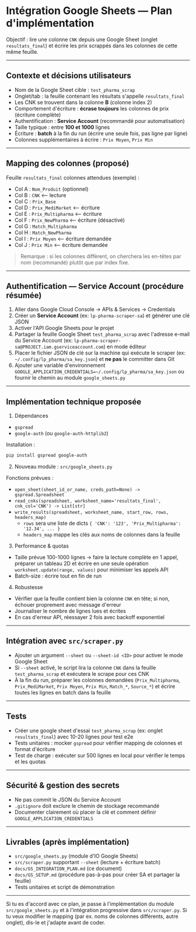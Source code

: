# Intégration Google Sheets — Plan d'implémentation

Objectif : lire une colonne `CNK` depuis une Google Sheet (onglet `resultats_final`) et écrire les prix scrappés dans les colonnes de cette même feuille.

---

## Contexte et décisions utilisateurs

- Nom de la Google Sheet cible : `test_pharma_scrap`
- Onglet/tab : la feuille contenant les résultats s'appelle `resultats_final`
- Les CNK se trouvent dans la colonne **B** (colonne index 2)
- Comportement d'écriture : **écrase toujours** les colonnes de prix (écriture complète)
- Authentification : **Service Account** (recommandé pour automatisation)
- Taille typique : entre **100 et 1000** lignes
- Écriture : **batch** à la fin du run (écrire une seule fois, pas ligne par ligne)
- Colonnes supplémentaires à écrire : `Prix Moyen`, `Prix Min`

---

## Mapping des colonnes (proposé)

Feuille `resultats_final` colonnes attendues (exemple) :

- Col A : `Nom_Produit` (optionnel)
- Col B : `CNK`  <-- lecture
- Col C : `Prix_Base`
- Col D : `Prix_MediMarket`  <-- écriture
- Col E : `Prix_Multipharma` <-- écriture
- Col F : `Prix_NewPharma`    <-- écriture (désactivé)
- Col G : `Match_Multipharma`
- Col H : `Match_NewPharma`
- Col I : `Prix Moyen`        <-- écriture demandée
- Col J : `Prix Min`          <-- écriture demandée

> Remarque : si les colonnes diffèrent, on cherchera les en-têtes par nom (recommandé) plutôt que par index fixe.

---

## Authentification — Service Account (procédure résumée)

1. Aller dans Google Cloud Console → APIs & Services → Credentials
2. Créer un **Service Account** (ex: `lp-pharma-scraper-sa`) et générer une clé JSON
3. Activer l'API Google Sheets pour le projet
4. Partager la feuille Google Sheet `test_pharma_scrap` avec l'adresse e-mail du Service Account (ex: `lp-pharma-scraper-sa@PROJECT.iam.gserviceaccount.com`) en mode éditeur
5. Placer le fichier JSON de clé sur la machine qui exécute le scraper (ex: `~/.config/lp_pharma/sa_key.json`) et **ne pas** le committer dans Git
6. Ajouter une variable d'environnement `GOOGLE_APPLICATION_CREDENTIALS=~/.config/lp_pharma/sa_key.json` ou fournir le chemin au module `google_sheets.py`

---

## Implémentation technique proposée

1. Dépendances

- `gspread`
- `google-auth` (ou `google-auth-httplib2`)

Installation :

```bash
pip install gspread google-auth
```

2. Nouveau module : `src/google_sheets.py`

Fonctions prévues :

- `open_sheet(sheet_id_or_name, creds_path=None) -> gspread.Spreadsheet`
- `read_cnks(spreadsheet, worksheet_name='resultats_final', cnk_col='CNK') -> List[str]`
- `write_results(spreadsheet, worksheet_name, start_row, rows, headers_map)`
  - `rows` sera une liste de dicts `{ 'CNK': '123', 'Prix_Multipharma': '12.34', ... }`
  - `headers_map` mappe les clés aux noms de colonnes dans la feuille

3. Performance & quotas

- Taille prévue 100-1000 lignes → faire la lecture complète en 1 appel, préparer un tableau 2D et écrire en une seule opération `worksheet.update(range, values)` pour minimiser les appels API
- Batch-size : écrire tout en fin de run

4. Robustesse

- Vérifier que la feuille contient bien la colonne `CNK` en tête; si non, échouer proprement avec message d'erreur
- Journaliser le nombre de lignes lues et écrites
- En cas d'erreur API, réessayer 2 fois avec backoff exponentiel

---

## Intégration avec `src/scraper.py`

- Ajouter un argument `--sheet` ou `--sheet-id <ID>` pour activer le mode Google Sheet
- Si `--sheet` activé, le script lira la colonne `CNK` dans la feuille `test_pharma_scrap` et exécutera le scrape pour ces CNK
- À la fin du run, préparer les colonnes demandées (`Prix_Multipharma`, `Prix_MediMarket`, `Prix Moyen`, `Prix Min`, `Match_*`, `Source_*`) et écrire toutes les lignes en batch dans la feuille

---

## Tests

- Créer une google sheet d'essai `test_pharma_scrap` (ex: onglet `resultats_final`) avec 10-20 lignes pour test e2e
- Tests unitaires : mocker `gspread` pour vérifier mapping de colonnes et format d'écriture
- Test de charge : exécuter sur 500 lignes en local pour vérifier le temps et les quotas

---

## Sécurité & gestion des secrets

- Ne pas commit le JSON du Service Account
- `.gitignore` doit exclure le chemin de stockage recommandé
- Documenter clairement où placer la clé et comment définir `GOOGLE_APPLICATION_CREDENTIALS`

---

## Livrables (après implémentation)

- `src/google_sheets.py` (module d'IO Google Sheets)
- `src/scraper.py` supportant `--sheet` (lecture + écriture batch)
- `docs/GS_INTEGRATION_PLAN.md` (ce document)
- `docs/GS_SETUP.md` (procédure pas-à-pas pour créer SA et partager la feuille)
- Tests unitaires et script de démonstration

---

Si tu es d'accord avec ce plan, je passe à l'implémentation du module `src/google_sheets.py` et à l'intégration progressive dans `src/scraper.py`. Si tu veux modifier le mapping (par ex. noms de colonnes différents, autre onglet), dis-le et j'adapte avant de coder.
